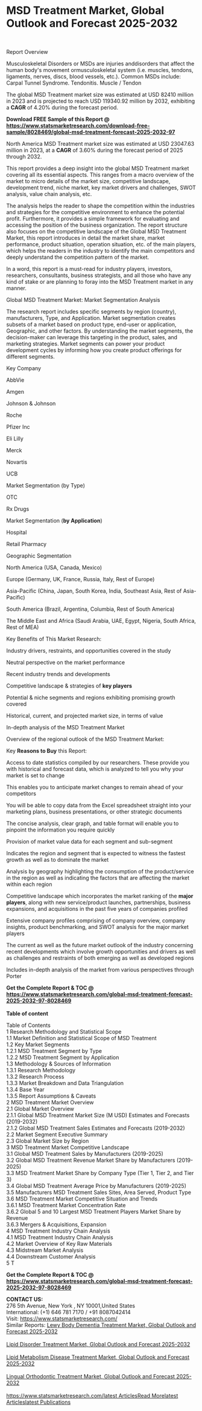 <h1>MSD Treatment Market, Global Outlook and Forecast 2025-2032</h1><br/><p>Report Overview</p><p>Musculoskeletal Disorders or MSDs are injuries anddisorders that affect the human body's movement ormusculoskeletal system (i.e. muscles, tendons, ligaments, nerves, discs, blood vessels, etc.). Common MSDs include: Carpal Tunnel Syndrome. Tendonitis. Muscle / Tendon</p><p>The global MSD Treatment market size was estimated at USD 82410 million in 2023 and is projected to reach USD 119340.92 million by 2032, exhibiting a <strong>CAGR</strong> of 4.20% during the forecast period.</p><p><strong>Download FREE Sample of this Report @ <a href="https://www.statsmarketresearch.com/download-free-sample/8028469/global-msd-treatment-forecast-2025-2032-97">https://www.statsmarketresearch.com/download-free-sample/8028469/global-msd-treatment-forecast-2025-2032-97</a></strong></p><p>North America MSD Treatment market size was estimated at USD 23047.63 million in 2023, at a <strong>CAGR</strong> of 3.60% during the forecast period of 2025 through 2032.</p><p>This report provides a deep insight into the global MSD Treatment market covering all its essential aspects. This ranges from a macro overview of the market to micro details of the market size, competitive landscape, development trend, niche market, key market drivers and challenges, SWOT analysis, value chain analysis, etc.</p><p>The analysis helps the reader to shape the competition within the industries and strategies for the competitive environment to enhance the potential profit. Furthermore, it provides a simple framework for evaluating and accessing the position of the business organization. The report structure also focuses on the competitive landscape of the Global MSD Treatment Market, this report introduces in detail the market share, market performance, product situation, operation situation, etc. of the main players, which helps the readers in the industry to identify the main competitors and deeply understand the competition pattern of the market.</p><p>In a word, this report is a must-read for industry players, investors, researchers, consultants, business strategists, and all those who have any kind of stake or are planning to foray into the MSD Treatment market in any manner.</p><p>Global MSD Treatment Market: Market Segmentation Analysis</p><p>The research report includes specific segments by region (country), manufacturers, Type, and Application. Market segmentation creates subsets of a market based on product type, end-user or application, Geographic, and other factors. By understanding the market segments, the decision-maker can leverage this targeting in the product, sales, and marketing strategies. Market segments can power your product development cycles by informing how you create product offerings for different segments.</p><p>Key Company</p><p>AbbVie</p><p>Amgen</p><p>Johnson & Johnson</p><p>Roche</p><p>Pfizer Inc</p><p>Eli Lilly</p><p>Merck</p><p>Novartis</p><p>UCB</p><p>Market Segmentation (by Type)</p><p>OTC</p><p>Rx Drugs</p><p>Market Segmentation (<strong>by Application</strong>)</p><p>Hospital</p><p>Retail Pharmacy</p><p>Geographic Segmentation</p><p>North America (USA, Canada, Mexico)</p><p>Europe (Germany, UK, France, Russia, Italy, Rest of Europe)</p><p>Asia-Pacific (China, Japan, South Korea, India, Southeast Asia, Rest of Asia-Pacific)</p><p>South America (Brazil, Argentina, Columbia, Rest of South America)</p><p>The Middle East and Africa (Saudi Arabia, UAE, Egypt, Nigeria, South Africa, Rest of MEA)</p><p>Key Benefits of This Market Research:</p><p>Industry drivers, restraints, and opportunities covered in the study</p><p>Neutral perspective on the market performance</p><p>Recent industry trends and developments</p><p>Competitive landscape & strategies of <strong>key players</strong></p><p>Potential & niche segments and regions exhibiting promising growth covered</p><p>Historical, current, and projected market size, in terms of value</p><p>In-depth analysis of the MSD Treatment Market</p><p>Overview of the regional outlook of the MSD Treatment Market:</p><p>Key <strong>Reasons to Buy</strong> this Report:</p><p>Access to date statistics compiled by our researchers. These provide you with historical and forecast data, which is analyzed to tell you why your market is set to change</p><p>This enables you to anticipate market changes to remain ahead of your competitors</p><p>You will be able to copy data from the Excel spreadsheet straight into your marketing plans, business presentations, or other strategic documents</p><p>The concise analysis, clear graph, and table format will enable you to pinpoint the information you require quickly</p><p>Provision of market value data for each segment and sub-segment</p><p>Indicates the region and segment that is expected to witness the fastest growth as well as to dominate the market</p><p>Analysis by geography highlighting the consumption of the product/service in the region as well as indicating the factors that are affecting the market within each region</p><p>Competitive landscape which incorporates the market ranking of the <strong>major players</strong>, along with new service/product launches, partnerships, business expansions, and acquisitions in the past five years of companies profiled</p><p>Extensive company profiles comprising of company overview, company insights, product benchmarking, and SWOT analysis for the major market players</p><p>The current as well as the future market outlook of the industry concerning recent developments which involve growth opportunities and drivers as well as challenges and restraints of both emerging as well as developed regions</p><p>Includes in-depth analysis of the market from various perspectives through Porter</p><div><b>Get the Complete Report & TOC @ <a href="https://www.statsmarketresearch.com/global-msd-treatment-forecast-2025-2032-97-8028469">https://www.statsmarketresearch.com/global-msd-treatment-forecast-2025-2032-97-8028469</a></b></div><br><b>Table of content</b><p>Table of Contents<br />1 Research Methodology and Statistical Scope<br />1.1 Market Definition and Statistical Scope of MSD Treatment<br />1.2 Key Market Segments<br />1.2.1 MSD Treatment Segment by Type<br />1.2.2 MSD Treatment Segment by Application<br />1.3 Methodology & Sources of Information<br />1.3.1 Research Methodology<br />1.3.2 Research Process<br />1.3.3 Market Breakdown and Data Triangulation<br />1.3.4 Base Year<br />1.3.5 Report Assumptions & Caveats<br />2 MSD Treatment Market Overview<br />2.1 Global Market Overview<br />2.1.1 Global MSD Treatment Market Size (M USD) Estimates and Forecasts (2019-2032)<br />2.1.2 Global MSD Treatment Sales Estimates and Forecasts (2019-2032)<br />2.2 Market Segment Executive Summary<br />2.3 Global Market Size by Region<br />3 MSD Treatment Market Competitive Landscape<br />3.1 Global MSD Treatment Sales by Manufacturers (2019-2025)<br />3.2 Global MSD Treatment Revenue Market Share by Manufacturers (2019-2025)<br />3.3 MSD Treatment Market Share by Company Type (Tier 1, Tier 2, and Tier 3)<br />3.4 Global MSD Treatment Average Price by Manufacturers (2019-2025)<br />3.5 Manufacturers MSD Treatment Sales Sites, Area Served, Product Type<br />3.6 MSD Treatment Market Competitive Situation and Trends<br />3.6.1 MSD Treatment Market Concentration Rate<br />3.6.2 Global 5 and 10 Largest MSD Treatment Players Market Share by Revenue<br />3.6.3 Mergers & Acquisitions, Expansion<br />4 MSD Treatment Industry Chain Analysis<br />4.1 MSD Treatment Industry Chain Analysis<br />4.2 Market Overview of Key Raw Materials<br />4.3 Midstream Market Analysis<br />4.4 Downstream Customer Analysis<br />5 T<br><div><b>Get the Complete Report & TOC @ <a href="https://www.statsmarketresearch.com/global-msd-treatment-forecast-2025-2032-97-8028469">https://www.statsmarketresearch.com/global-msd-treatment-forecast-2025-2032-97-8028469</a></b></div></p> <b>CONTACT US:</b><br>276 5th Avenue, New York , NY 10001,United States<br>International: (+1) 646 781 7170 / +91 8087042414<br>Visit: <a href="https://www.statsmarketresearch.com/">https://www.statsmarketresearch.com/</a><br>Similar Reports: <a href="https://www.statsmarketresearch.com/global-msd-treatment-forecast-2025-2032-97-8028469">Lewy Body Dementia Treatment Market, Global Outlook and Forecast 2025-2032</a><br/><br/><a href="https://www.statsmarketresearch.com/global-msd-treatment-forecast-2025-2032-97-8028469">Lipid Disorder Treatment Market, Global Outlook and Forecast 2025-2032</a><br/><br/><a href="https://www.statsmarketresearch.com/global-msd-treatment-forecast-2025-2032-97-8028469">Lipid Metabolism Disease Treatment Market, Global Outlook and Forecast 2025-2032</a><br/><br/><a href="https://www.statsmarketresearch.com/global-msd-treatment-forecast-2025-2032-97-8028469">Lingual Orthodontic Treatment Market, Global Outlook and Forecast 2025-2032</a><br/><br/><a href="https://gyeongbokgung.com">https://www.statsmarketresearch.com/</a><a href="https://hallyeomaritime.com">latest Articles</a><a href="https://jingwansa.com">Read More</a><a href=https://nguoiviet.jp/">latest Articles</a><a href="https://www.intelmarketresearch.com/">latest Publications</a>